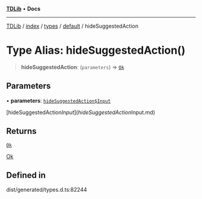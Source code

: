 [**TDLib**](../../../../../../README.md) • **Docs**

***

[TDLib](../../../../../../modules.md) / [index](../../../../../README.md) / [types](../../../README.md) / [default](../README.md) / hideSuggestedAction

# Type Alias: hideSuggestedAction()

> **hideSuggestedAction**: (`parameters`) => [`Ok`](Ok.md)

## Parameters

• **parameters**: [`hideSuggestedAction$Input`](hideSuggestedAction$Input.md)

[hideSuggestedAction$Input](hideSuggestedAction$Input.md)

## Returns

[`Ok`](Ok.md)

[Ok](Ok.md)

## Defined in

dist/generated/types.d.ts:82244
